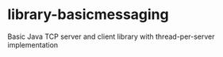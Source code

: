library-basicmessaging
======================

Basic Java TCP server and client library with thread-per-server implementation